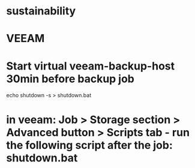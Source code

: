 # sustainability


# VEEAM 

# Start virtual veeam-backup-host 30min before backup job
echo shutdown -s > shutdown.bat
# in veeam: Job > Storage section > Advanced button > Scripts tab - run the following script after the job: shutdown.bat


